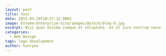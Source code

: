```yaml
---
layout: post
title: test
date: 2015-03-20T10:57:12.000Z
image: Esteem-Enterprise-Site/images/@stock/blog-9.jpg
excerpt: Nisi quas minima cumque et voluptate. et et iure nostrum necessitatibus et ipsam sed doloribus ab odio. voluptates velit et quaerat qui
categories:
  - Web Design
tags: logo development
author: honryou
---
```


